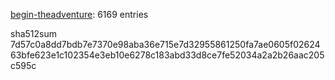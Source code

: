 [begin-theadventure](https://github.com/begin-theadventure): 6169 entries

sha512sum 7d57c0a8dd7bdb7e7370e98aba36e715e7d32955861250fa7ae0605f0262463bfe623e1c102354e3eb10e6278c183abd33d8ce7fe52034a2a2b26aac205c595c
